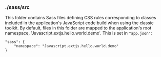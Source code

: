 ### ./sass/src

This folder contains Sass files defining CSS rules corresponding to classes
included in the application's JavaScript code build when using the classic toolkit.
By default, files in this folder are mapped to the application's root namespace, 'Javascript.extjs.hello.world.demo'.
This is set in `"app.json"`:

    "sass": {
        "namespace": "Javascript.extjs.hello.world.demo"
    }